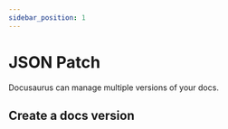 ```yaml
---
sidebar_position: 1
---
```


# JSON Patch

Docusaurus can manage multiple versions of your docs.

## Create a docs version
